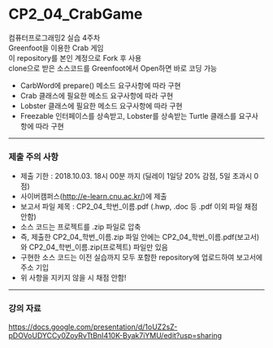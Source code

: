 # CP2_04_CrabGame
컴퓨터프로그래밍2 실습 4주차<br>
Greenfoot을 이용한 Crab 게임<br>
이 repository를 본인 계정으로 Fork 후 사용<br>
clone으로 받은 소스코드를 Greenfoot에서 Open하면 바로 코딩 가능<br>

 * CarbWord에 prepare() 메소드 요구사항에 따라 구현
 * Crab 클래스에 필요한 메소드 요구사항에 따라 구현
 * Lobster 클래스에 필요한 메소드 요구사항에 따라 구현
 * Freezable 인터페이스를 상속받고, Lobster를 상속받는 Turtle 클래스를 요구사항에 따라 구현

* * *

### 제출 주의 사항
 * 제출 기한 : 2018.10.03. 18시 00분 까지 (딜레이 1일당 20% 감점, 5일 초과시 0점)
 * 사이버캠퍼스(<http://e-learn.cnu.ac.kr/>)에 제출
 * 보고서 파일 제목 : CP2_04_학번_이름.pdf (.hwp, .doc 등 .pdf 이외 파일 채점 안함)
 * 소스 코드는 프로젝트를 .zip 파일로 압축
  * 즉, 제출한 CP2_04_학번_이름.zip 파일 안에는 CP2_04_학번_이름.pdf(보고서)와 CP2_04_학번_이름.zip(프로젝트) 파일만 있음
 * 구현한 소스 코드는 이전 실습까지 모두 포함한 repository에 업로드하여 보고서에 주소 기입
 * 위 사항을 지키지 않을 시 채점 안함!
 
* * *
### 강의 자료
<https://docs.google.com/presentation/d/1oUZ2sZ-pDOVoUDYCCy0ZoyRvTtBnI410K-Byak7iYMU/edit?usp=sharing>

